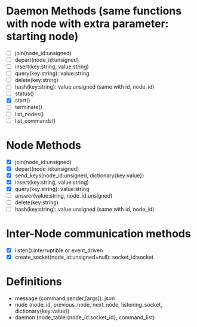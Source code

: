 # Daemon Methods (same functions with node with extra parameter: starting node)

- [ ] join(node_id:unsigned)
- [ ] depart(node_id:unsigned)
- [ ] insert(key:string, value:string)
- [ ] query(key:string): value:string
- [ ] delete(key:string)
- [ ] hash(key:string): value:unsigned (same with id, node_id)
- [ ] status()
- [x] start()
- [ ] terminate()
- [ ] list_nodes()
- [ ] list_commands()

# Node Methods

- [x] join(node_id:unsigned)
- [x] depart(node_id:unsigned)
- [x] send_keys(node_id:unsigned, dictionary{key:value})
- [x] insert(key:string, value:string)
- [x] query(key:string): value:string
- [ ] answer(value:string, node_id:unsigned)
- [ ] delete(key:string)
- [ ] hash(key:string): value:unsigned (same with id, node_id)

# Inter-Node communication methods

- [x] listen():interruptible or event_driven
- [x] create_socket(node_id:unsigned=null): socket_id:socket

# Definitions

- message (command,sender,[args]): json
- node    (node_id, previous_node, next_node, listening_socket, dictionary{key:value})
- daemon  (node_table:{node_id:socket_id}, command_list)
